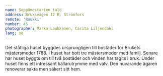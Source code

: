 ```yaml
---
name: Seppämestarien talo
address: Bruksvägen 12 B, Strömfors
remote: 'Ruukki'
number: 45
photographer: Marko Laukkanen, Carita Liljendahl
lang: se
---
```

Det ståtliga huset byggdes ursprungligen till bostäder för Brukets mästersmeder 1788. I huset har bott tre mästersmeder med familj. Senare har huset byggts om till två bostäder och vinden har tagits i bruk. Under huset finns ett intressant källarutrymme med valv. Den nuvarande ägaren renoverar sakta men säkert sitt hem.
